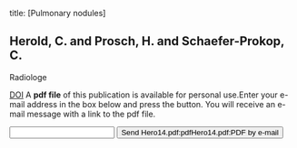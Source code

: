 title: [Pulmonary nodules]

## Herold, C. and Prosch, H. and Schaefer-Prokop, C.
Radiologe

<a href="https://doi.org/10.1007/s00117-013-2598-y">DOI</a>
A <b>pdf file</b> of this publication is available for personal use.Enter your e-mail address in the box below and press the button. You will receive an e-mail message with a link to the pdf file.
<form action="sender.php">  <input type="text" name="email">  <input type="submit" value="Send Hero14.pdf:pdfHero14.pdf:PDF by e-mail"></form>
